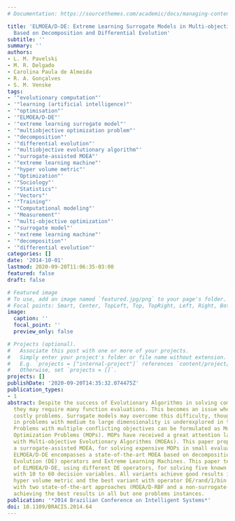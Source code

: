 ```yaml
---
# Documentation: https://sourcethemes.com/academic/docs/managing-content/

title: 'ELMOEA/D-DE: Extreme Learning Surrogate Models in Multi-objective Optimization
  Based on Decomposition and Differential Evolution'
subtitle: ''
summary: ''
authors:
- L. M. Pavelski
- M. R. Delgado
- Carolina Paula de Almeida
- R. A. Gonçalves
- S. M. Venske
tags:
- '"evolutionary computation"'
- '"learning (artificial intelligence)"'
- '"optimisation"'
- '"ELMOEA/D-DE"'
- '"extreme learning surrogate model"'
- '"multiobjective optimization problem"'
- '"decomposition"'
- '"differential evolution"'
- '"multiobjective evolutionary algorithm"'
- '"surrogate-assisted MOEA"'
- '"extreme learning machine"'
- '"hyper volume metric"'
- '"Optimization"'
- '"Sociology"'
- '"Statistics"'
- '"Vectors"'
- '"Training"'
- '"Computational modeling"'
- '"Measurement"'
- '"multi-objective optimization"'
- '"surrogate model"'
- '"extreme learning machine"'
- '"decomposition"'
- '"differential evolution"'
categories: []
date: '2014-10-01'
lastmod: 2020-09-20T11:06:35-03:00
featured: false
draft: false

# Featured image
# To use, add an image named `featured.jpg/png` to your page's folder.
# Focal points: Smart, Center, TopLeft, Top, TopRight, Left, Right, BottomLeft, Bottom, BottomRight.
image:
  caption: ''
  focal_point: ''
  preview_only: false

# Projects (optional).
#   Associate this post with one or more of your projects.
#   Simply enter your project's folder or file name without extension.
#   E.g. `projects = ["internal-project"]` references `content/project/deep-learning/index.md`.
#   Otherwise, set `projects = []`.
projects: []
publishDate: '2020-09-20T14:35:32.074475Z'
publication_types:
- 1
abstract: Despite the success of Evolutionary Algorithms in solving complex problems,
  they may require many function evaluations. This becomes an issue when dealing with
  costly problems. Surrogate models may overcome this difficulty, though their use
  in problems with medium to large dimensionality is underexplored in the literature.
  Problems with multiple conflicting objectives can be formulated as Multi-objective
  Optimization Problems (MOPs). MOPs have received a great attention lately, mainly
  with Multi-objective Evolutionary Algorithms (MOEAs). This paper proposes ELMOEA/D-DE,
  a surrogate-assisted MOEA, for solving expensive MOPs in small evaluation budgets.
  ELMOEA/D-DE encompasses a state-of-the-art MOEA based on decomposition, Differential
  Evolution (DE) operators and Extreme Learning Machines. This paper tests three variants
  of ELMOEA/D-DE, using different DE operators, for solving five known benchmark MOPs
  with 10 to 60 decision variables. All variants achieve good results in terms of
  hyper volume metric and the best variant with operator DE/rand/1/bin is compared
  with two state-of-the-art approaches (MOEA/D-RBF and a non-surrogate-based MOEA),
  achieving the best results in all but one problems instances.
publication: '*2014 Brazilian Conference on Intelligent Systems*'
doi: 10.1109/BRACIS.2014.64
---
```

